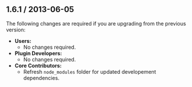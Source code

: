 ## 1.6.1 / 2013-06-05

The following changes are required if you are upgrading from the previous version:

* **Users:**
  * No changes required.
* **Plugin Developers:**
  * No changes required.
* **Core Contributors:**
  * Refresh `node_modules` folder for updated developement dependencies.
